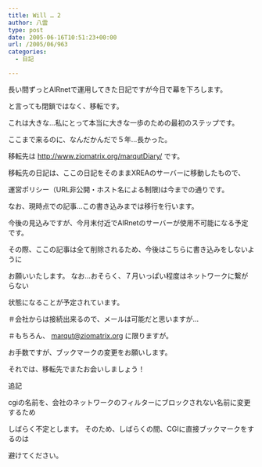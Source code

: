 ```yaml
---
title: Will … 2
author: 八雲
type: post
date: 2005-06-16T10:51:23+00:00
url: /2005/06/963
categories:
  - 日記

---
```

長い間ずっとAIRnetで運用してきた日記ですが今日で幕を下ろします。
  
と言っても閉鎖ではなく、移転です。

これは大きな…私にとって本当に大きな一歩のための最初のステップです。
  
ここまで来るのに、なんだかんだで５年…長かった。

移転先は http://www.ziomatrix.org/marqutDiary/ です。

移転先の日記は、ここの日記をそのままXREAのサーバーに移動したもので、
  
運営ポリシー（URL非公開・ホスト名による制限)は今までの通りです。
  
なお、現時点での記事…この書き込みまでは移行を行います。

今後の見込みですが、今月末付近でAIRnetのサーバーが使用不可能になる予定です。
  
その際、ここの記事は全て削除されるため、今後はこちらに書き込みをしないように
  
お願いいたします。 なお…おそらく、７月いっぱい程度はネットワークに繋がらない
  
状態になることが予定されています。
  
＃会社からは接続出来るので、メールは可能だと思いますが…
  
＃もちろん、 marqut@ziomatrix.org に限りますが。

お手数ですが、ブックマークの変更をお願いします。
  
それでは、移転先でまたお会いしましょう！

追記
  
cgiの名前を、会社のネットワークのフィルターにブロックされない名前に変更するため
  
しばらく不定とします。 そのため、しばらくの間、CGIに直接ブックマークをするのは
  
避けてください。